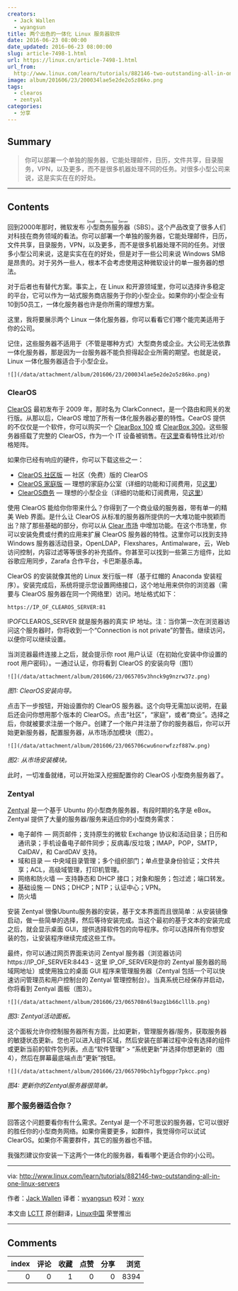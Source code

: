 ```yaml
---
creators:
  - Jack Wallen
  - wyangsun
title: 两个出色的一体化 Linux 服务器软件
date: 2016-06-23 08:00:00
date_updated: 2016-06-23 08:00:00
slug: article-7498-1.html
url: https://linux.cn/article-7498-1.html
url_from: 
  http://www.linux.com/learn/tutorials/882146-two-outstanding-all-in-one-linux-servers
image: album/201606/23/200034lae5e2de2o5z86ko.png
tags:
  - clearos
  - zentyal
categories:
  - 分享
---
```


## Summary

> 你可以部署一个单独的服务器，它能处理邮件，日历，文件共享，目录服务，VPN，以及更多，而不是很多机器处理不同的任务。对很多小型公司来说，这是实实在在的好处。

***

<!-- more -->

## Contents

回到2000年那时，微软发布<ruby> 小型商务服务器 <rp>  （ </rp> <rt>  Small Business Server </rt> <rp>  ） </rp></ruby>（SBS）。这个产品改变了很多人们对科技在商务领域的看法。你可以部署一个单独的服务器，它能处理邮件，日历，文件共享，目录服务，VPN，以及更多，而不是很多机器处理不同的任务。对很多小型公司来说，这是实实在在的好处，但是对于一些公司来说 Windows SMB 是昂贵的。对于另外一些人，根本不会考虑使用这种微软设计的单一服务器的想法。

对于后者也有替代方案。事实上，在 Linux 和开源领域里，你可以选择许多稳定的平台，它可以作为一站式服务商店服务于你的小型企业。如果你的小型企业有10到50员工，一体化服务器也许是你所需的理想方案。

这里，我将要展示两个 Linux 一体化服务器，你可以看看它们哪个能完美适用于你的公司。

记住，这些服务器不适用于（不管是哪种方式）大型商务或企业。大公司无法依靠一体化服务器，那是因为一台服务器不能负担得起企业所需的期望。也就是说，Linux 一体化服务器适合于小型企业。

`![](/data/attachment/album/201606/23/200034lae5e2de2o5z86ko.png)`

### ClearOS

[ClearOS](http://www.linux.com/learn/tutorials/882146-two-outstanding-all-in-one-linux-servers#clearfoundation-overview) 最初发布于 2009 年，那时名为 ClarkConnect，是一个路由和网关的发行版。从那以后，ClearOS 增加了所有一体化服务器必要的特性。CearOS 提供的不仅仅是一个软件，你可以购买一个 [ClearBox 100](https://www.clearos.com/products/hardware/clearbox-100-series) 或 [ClearBox 300](https://www.clearos.com/products/hardware/clearbox-300-series)。这些服务器搭载了完整的 ClearOS，作为一个 IT 设备被销售。在[这里](https://www.clearos.com/products/hardware/clearbox-overview)查看特性比对/价格矩阵。

如果你已经有响应的硬件，你可以下载这些之一：

* [ClearOS 社区版](http://mirror.clearos.com/clearos/7/iso/x86_64/ClearOS-DVD-x86_64.iso) — 社区（免费）版的 ClearOS
* [ClearOS 家庭版](http://mirror.clearos.com/clearos/7/iso/x86_64/ClearOS-DVD-x86_64.iso) — 理想的家庭办公室（详细的功能和订阅费用，见[这里](https://www.clearos.com/products/clearos-editions/clearos-7-home)）
* [ClearOS商务](http://mirror.clearos.com/clearos/7/iso/x86_64/ClearOS-DVD-x86_64.iso) — 理想的小型企业（详细的功能和订阅费用，见[这里](https://www.clearos.com/products/clearos-editions/clearos-7-business)）

使用 ClearOS 能给你你带来什么？你得到了一个商业级的服务器，带有单一的精美 Web 界面。是什么让 ClearOS 从标准的服务器所提供的一大堆功能中脱颖而出？除了那些基础的部分，你可以从 [Clear 市场](https://www.clearos.com/products/purchase/clearos-marketplace-overview) 中增加功能。在这个市场里，你可以安装免费或付费的应用来扩展 ClearOS 服务器的特性。这里你可以找到支持 Windows 服务器活动目录，OpenLDAP，Flexshares，Antimalware，云，Web 访问控制，内容过滤等等很多的补充插件。你甚至可以找到一些第三方组件，比如谷歌应用同步，Zarafa 合作平台，卡巴斯基杀毒。

ClearOS 的安装就像其他的 Linux 发行版一样（基于红帽的 Anaconda 安装程序）。安装完成后，系统将提示您设置网络接口，这个地址用来供你的浏览器（需要与 ClearOS 服务器在同一个网络里）访问。地址格式如下：

```shell
https://IP_OF_CLEAROS_SERVER:81
```

IP*OF*CLEAROS\_SERVER 就是服务器的真实 IP 地址。注：当你第一次在浏览器访问这个服务器时，你将收到一个“Connection is not private”的警告。继续访问，以便你可以继续设置。

当浏览器最终连接上之后，就会提示你 root 用户认证（在初始化安装中你设置的 root 用户密码）。一通过认证，你将看到 ClearOS 的安装向导（图1）

`![](/data/attachment/album/201606/23/065705v3hnck9g9nzrw37z.png)`

*图1: ClearOS安装向导。*

点击下一步按钮，开始设置你的 ClearOS 服务器。这个向导无需加以说明，在最后还会问你想用那个版本的 ClearOS。点击“社区”，“家庭”，或者“商业”。选择之后，你就被要求注册一个账户。创建了一个账户并注册了你的服务器后，你可以开始更新服务器，配置服务器，从市场添加模块（图2）。

`![](/data/attachment/album/201606/23/065706cwu6norwfzzf887w.png)`

*图2: 从市场安装模块。*

此时，一切准备就绪，可以开始深入挖掘配置你的 ClearOS 小型商务服务器了。

### Zentyal

[Zentyal](http://www.zentyal.org/server/) 是一个基于 Ubuntu 的小型商务服务器，有段时期的名字是 eBox。Zentyal 提供了大量的服务器/服务来适应你的小型商务需求：

* 电子邮件 — 网页邮件；支持原生的微软 Exchange 协议和活动目录；日历和通讯录；手机设备电子邮件同步；反病毒/反垃圾；IMAP，POP，SMTP，CalDAV，和 CardDAV 支持。
* 域和目录 — 中央域目录管理；多个组织部门；单点登录身份验证；文件共享；ACL，高级域管理，打印机管理。
* 网络和防火墙 — 支持静态和 DHCP 接口；对象和服务；包过滤；端口转发。
* 基础设施 — DNS；DHCP；NTP；认证中心；VPN。
* 防火墙

安装 Zentyal 很像Ubuntu服务器的安装，基于文本界面而且很简单：从安装镜像启动，做一些简单的选择，然后等待安装完成。当这个最初的基于文本的安装完成之后，就会显示桌面 GUI，提供选择软件包的向导程序。你可以选择所有你想安装的包，让安装程序继续完成这些工作。

最终，你可以通过网页界面来访问 Zentyal 服务器（浏览器访问 https://IP\_OF\_SERVER:8443 - 这里 IP\_OF\_SERVER是你的 Zentyal 服务器的局域网地址）或使用独立的桌面 GUI 程序来管理服务器（Zentyal 包括一个可以快速访问管理员和用户控制台的 Zentyal 管理控制台）。当真系统已经保存并启动，你将看到 Zentyal 面板（图3）。

`![](/data/attachment/album/201606/23/065708n6l9azg1b66clllb.png)`

*图3: Zentyal活动面板。*

这个面板允许你控制服务器所有方面，比如更新，管理服务器/服务，获取服务器的敏捷状态更新。您也可以进入组件区域，然后安装在部署过程中没有选择的组件或更新当前的软件包列表。点击“软件管理” > “系统更新”并选择你想更新的（图4），然后在屏幕最底端点击“更新”按钮。

`![](/data/attachment/album/201606/23/065709bch1yfbgppr7pkcc.png)`

*图4: 更新你的Zentyal服务器很简单。*

### 那个服务器适合你？

回答这个问题要看你有什么需求。Zentyal 是一个不可思议的服务器，它可以很好的胜任你的小型商务网络。如果你需要更多，如群件，我觉得你可以试试 ClearOS。如果你不需要群件，其它的服务器也不错。

我强烈建议你安装一下这两个一体化的服务器，看看哪个更适合你的小公司。

---

via: <http://www.linux.com/learn/tutorials/882146-two-outstanding-all-in-one-linux-servers>

作者：[Jack Wallen](http://www.linux.com/community/forums/person/93) 译者：[wyangsun](https://github.com/wyangsun) 校对：[wxy](https://github.com/wxy)

本文由 [LCTT](https://github.com/LCTT/TranslateProject) 原创翻译，[Linux中国](https://linux.cn/) 荣誉推出

***

## Comments


|   index |   评论 |   收藏 |   点赞 |   分享 |   浏览 |
|--------:|-------:|-------:|-------:|-------:|-------:|
|       0 |      0 |      1 |      0 |      0 |   8394 |
